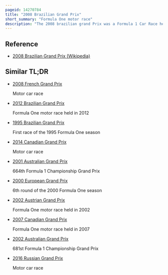 ```yaml
---
pageid: 14270784
title: "2008 Brazilian Grand Prix"
short_summary: "Formula One motor race"
description: "The 2008 brazilian grand Prix was a Formula 1 Car Race held on november 2 2008 at the Autdromo Jos Carlos Pace Interlagos in so paulo Brazil. It was the eighteenth and final race of the 2008 Formula One World Championship. Felipe Massa won the Race from pole Position for a Time of 71 Laps it was Massa's last of 11 grand Prix Wins. Fernando Alonso finished second in a Renault and Massa Teammate Kimi Rikknen finished third."
---
```


## Reference

- [2008 Brazilian Grand Prix (Wikipedia)](https://en.wikipedia.org/?curid=14270784)

## Similar TL;DR

- [2008 French Grand Prix](/tldr/en/2008-french-grand-prix)

  Motor car race

- [2012 Brazilian Grand Prix](/tldr/en/2012-brazilian-grand-prix)

  Formula One motor race held in 2012

- [1995 Brazilian Grand Prix](/tldr/en/1995-brazilian-grand-prix)

  First race of the 1995 Formula One season

- [2014 Canadian Grand Prix](/tldr/en/2014-canadian-grand-prix)

  Motor car race

- [2001 Australian Grand Prix](/tldr/en/2001-australian-grand-prix)

  664th Formula 1 Championship Grand Prix

- [2000 European Grand Prix](/tldr/en/2000-european-grand-prix)

  6th round of the 2000 Formula One season

- [2002 Austrian Grand Prix](/tldr/en/2002-austrian-grand-prix)

  Formula One motor race held in 2002

- [2007 Canadian Grand Prix](/tldr/en/2007-canadian-grand-prix)

  Formula One motor race held in 2007

- [2002 Australian Grand Prix](/tldr/en/2002-australian-grand-prix)

  681st Formula 1 Championship Grand Prix

- [2016 Russian Grand Prix](/tldr/en/2016-russian-grand-prix)

  Motor car race
